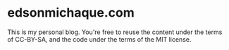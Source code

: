 # edsonmichaque.com

This is my personal blog. You're free to reuse the content under the terms of
CC-BY-SA, and the code under the terms of the MIT license.
